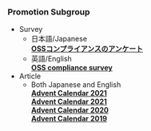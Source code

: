 ### Promotion Subgroup

- Survey  
  - 日本語/Japanese  
**[OSSコンプライアンスのアンケート](https://openchain-project.github.io/OpenChain-JWG/subgroups/promotion/survey-20200618)**  
  - 英語/English  
**[OSS compliance survey](https://openchain-project.github.io/OpenChain-JWG/subgroups/promotion/survey-20200618_en)**  
- Article  
  - Both Japanese and English  
**[Advent Calendar 2021](https://qiita.com/advent-calendar/2022/openchainjapanwg)**  
**[Advent Calendar 2021](https://qiita.com/advent-calendar/2021/openchainjapanwg)**  
**[Advent Calendar 2020](https://qiita.com/advent-calendar/2020/openchainjapanwg)**  
**[Advent Calendar 2019](https://qiita.com/advent-calendar/2019/openchainjapanwg)**  
